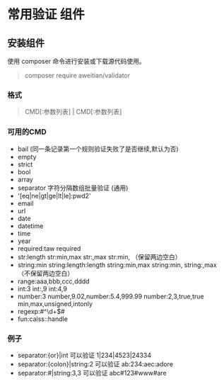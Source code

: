 # 常用验证 组件
## 安装组件
使用 composer 命令进行安装或下载源代码使用。
> composer require aweitian/validator
>

### 格式
> CMD[:参数列表] | CMD[:参数列表]

### 可用的CMD
- bail (同一条记录第一个规则验证失败了是否继续,默认为否)
- empty
- strict
- bool
- array
- separator 字符分隔数组批量验证 (通用)
- '[eq|ne|gt|ge|lt|le]:pwd2'
- email
- url
- date
- datetime
- time
- year
- required:taw   required
- str:length   str:min,max   str:,max   str:min, （保留两边空白）
- string:min   string:length:length string:min,max string:min, string:,max （不保留两边空白）
- range:aaa,bbb,ccc,dddd
- int:3   int:,9   int:4,9
- number:3    number,9.02,number:5.4,999.99   number:2,3,true,true    min,max,unsigned,intonly
- regexp:#^\d+$#
- fun:calss::handle

### 例子
- separator:{or}|int 可以验证 1|234|4523|24334
- separator:{colon}|string:2 可以验证 ab:234:aec:adore
- separator:#|string:3,3 可以验证 abc#123#www#are